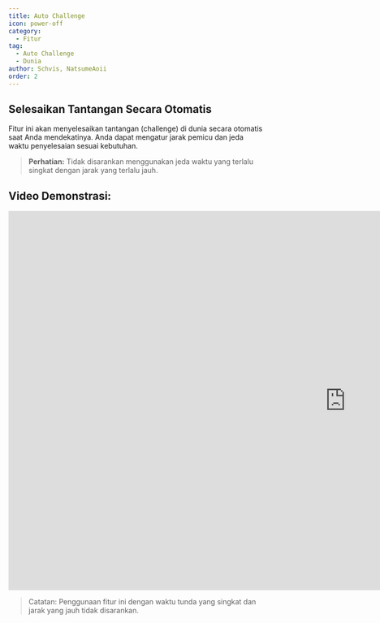 ```yaml
---
title: Auto Challenge
icon: power-off
category:
  - Fitur
tag:
  - Auto Challenge
  - Dunia
author: Schvis, NatsumeAoii
order: 2
---
```


## Selesaikan Tantangan Secara Otomatis

Fitur ini akan menyelesaikan tantangan (challenge) di dunia secara otomatis saat Anda mendekatinya. Anda dapat mengatur jarak pemicu dan jeda waktu penyelesaian sesuai kebutuhan.

> **Perhatian:** Tidak disarankan menggunakan jeda waktu yang terlalu singkat dengan jarak yang terlalu jauh.

## Video Demonstrasi:

<div class="iframe-container"><iframe width="1328" height="747" src="https://www.youtube.com/embed/7JNegfQiK2U?list=PL5eI1Tb64p56g27qfYk7VuFTz4FK6YrKa" title="Korepi - Auto Challenge" frameborder="0" allow="accelerometer; autoplay; clipboard-write; encrypted-media; gyroscope; picture-in-picture; web-share" referrerpolicy="strict-origin-when-cross-origin" allowfullscreen></iframe></div>

>Catatan: Penggunaan fitur ini dengan waktu tunda yang singkat dan jarak yang jauh tidak disarankan.
